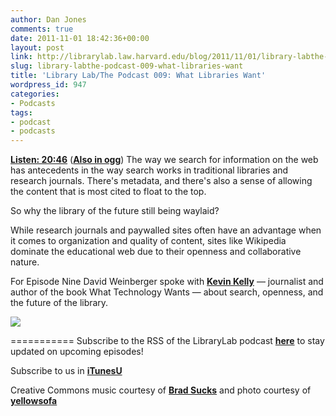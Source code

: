 ```yaml
---
author: Dan Jones
comments: true
date: 2011-11-01 18:42:36+00:00
layout: post
link: http://librarylab.law.harvard.edu/blog/2011/11/01/library-labthe-podcast-009-what-libraries-want/
slug: library-labthe-podcast-009-what-libraries-want
title: 'Library Lab/The Podcast 009: What Libraries Want'
wordpress_id: 947
categories:
- Podcasts
tags:
- podcast
- podcasts
---
```


[**Listen: 20:46**](http://librarylab.law.harvard.edu/blog/wp-content/uploads/podcast/2011-11-01_kelly.mp3)
([**Also in ogg**](http://librarylab.law.harvard.edu/blog/wp-content/uploads/podcast/2011-11-01_kelly.ogg))
The way we search for information on the web has antecedents in the way search works in traditional libraries and research journals. There's metadata, and there's also a sense of allowing the content that is most cited to float to the top.

So why the library of the future still being waylaid?

While research journals and paywalled sites often have an advantage when it comes to organization and quality of content, sites like Wikipedia dominate the educational web due to their openness and collaborative nature.

For Episode Nine David Weinberger spoke with [**Kevin Kelly**](http://www.kk.org/) — journalist and author of the book What Technology Wants — about search, openness, and the future of the library.


![](http://farm3.static.flickr.com/2556/4122664579_d857e957e8_z.jpg?zz=1)


===========
Subscribe to the RSS of the LibraryLab podcast [**here**](http://librarylab.law.harvard.edu/blog/category/podcast/) to stay updated on upcoming episodes!


Subscribe to us in [**iTunesU**](http://itunes.apple.com/WebObjects/MZStore.woa/wa/viewPodcast?id=457060447)


Creative Commons music courtesy of [**Brad Sucks**](http://www.bradsucks.net/albums/guess-whos-a-mess/) and photo courtesy of [**yellowsofa**](http://www.flickr.com/photos/yellowsofa/4122664579/sizes/z/in/photostream/)
